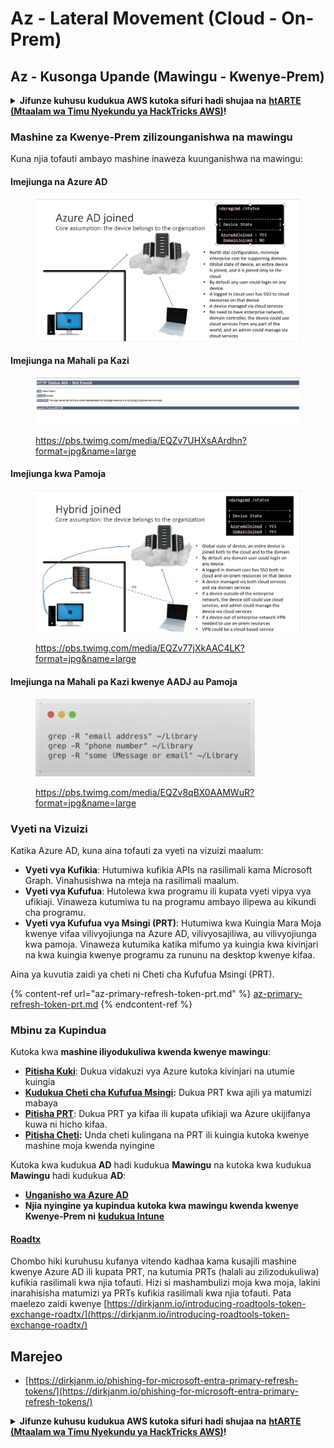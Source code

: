 # Az - Lateral Movement (Cloud - On-Prem)

## Az - Kusonga Upande (Mawingu - Kwenye-Prem)

<details>

<summary><strong>Jifunze kuhusu kudukua AWS kutoka sifuri hadi shujaa na</strong> <a href="https://training.hacktricks.xyz/courses/arte"><strong>htARTE (Mtaalam wa Timu Nyekundu ya HackTricks AWS)</strong></a><strong>!</strong></summary>

Njia nyingine za kusaidia HackTricks:

* Ikiwa unataka kuona **kampuni yako ikitangazwa kwenye HackTricks** au **kupakua HackTricks kwa PDF** Angalia [**MIPANGO YA KUJIUNGA**](https://github.com/sponsors/carlospolop)!
* Pata [**bidhaa rasmi za PEASS & HackTricks**](https://peass.creator-spring.com)
* Gundua [**Familia ya PEASS**](https://opensea.io/collection/the-peass-family), mkusanyiko wetu wa [**NFTs**](https://opensea.io/collection/the-peass-family) za kipekee
* **Jiunge na** 💬 [**Kikundi cha Discord**](https://discord.gg/hRep4RUj7f) au kikundi cha [**telegram**](https://t.me/peass) au **tufuate** kwenye **Twitter** 🐦 [**@hacktricks\_live**](https://twitter.com/hacktricks\_live)**.**
* **Shiriki mbinu zako za kudukua kwa kuwasilisha PRs kwa** [**HackTricks**](https://github.com/carlospolop/hacktricks) na [**HackTricks Cloud**](https://github.com/carlospolop/hacktricks-cloud) repos za github.

</details>

### Mashine za Kwenye-Prem zilizounganishwa na mawingu

Kuna njia tofauti ambayo mashine inaweza kuunganishwa na mawingu:

#### Imejiunga na Azure AD

<figure><img src="../../../.gitbook/assets/image (3) (1) (2) (1).png" alt=""><figcaption></figcaption></figure>

#### Imejiunga na Mahali pa Kazi

<figure><img src="../../../.gitbook/assets/image (1) (6).png" alt=""><figcaption><p><a href="https://pbs.twimg.com/media/EQZv7UHXsAArdhn?format=jpg&#x26;name=large">https://pbs.twimg.com/media/EQZv7UHXsAArdhn?format=jpg&#x26;name=large</a></p></figcaption></figure>

#### Imejiunga kwa Pamoja

<figure><img src="../../../.gitbook/assets/image (3) (2) (2).png" alt=""><figcaption><p><a href="https://pbs.twimg.com/media/EQZv77jXkAAC4LK?format=jpg&#x26;name=large">https://pbs.twimg.com/media/EQZv77jXkAAC4LK?format=jpg&#x26;name=large</a></p></figcaption></figure>

#### Imejiunga na Mahali pa Kazi kwenye AADJ au Pamoja

<figure><img src="../../../.gitbook/assets/image (4) (3).png" alt=""><figcaption><p><a href="https://pbs.twimg.com/media/EQZv8qBX0AAMWuR?format=jpg&#x26;name=large">https://pbs.twimg.com/media/EQZv8qBX0AAMWuR?format=jpg&#x26;name=large</a></p></figcaption></figure>

### Vyeti na Vizuizi <a href="#vyeti-na-vizuizi" id="vyeti-na-vizuizi"></a>

Katika Azure AD, kuna aina tofauti za vyeti na vizuizi maalum:

* **Vyeti vya Kufikia**: Hutumiwa kufikia APIs na rasilimali kama Microsoft Graph. Vinahusishwa na mteja na rasilimali maalum.
* **Vyeti vya Kufufua**: Hutolewa kwa programu ili kupata vyeti vipya vya ufikiaji. Vinaweza kutumiwa tu na programu ambayo ilipewa au kikundi cha programu.
* **Vyeti vya Kufufua vya Msingi (PRT)**: Hutumiwa kwa Kuingia Mara Moja kwenye vifaa vilivyojiunga na Azure AD, vilivyosajiliwa, au vilivyojiunga kwa pamoja. Vinaweza kutumika katika mifumo ya kuingia kwa kivinjari na kwa kuingia kwenye programu za rununu na desktop kwenye kifaa.

Aina ya kuvutia zaidi ya cheti ni Cheti cha Kufufua Msingi (PRT).

{% content-ref url="az-primary-refresh-token-prt.md" %}
[az-primary-refresh-token-prt.md](az-primary-refresh-token-prt.md)
{% endcontent-ref %}

### Mbinu za Kupindua

Kutoka kwa **mashine iliyodukuliwa kwenda kwenye mawingu**:

* [**Pitisha Kuki**](az-pass-the-cookie.md): Dukua vidakuzi vya Azure kutoka kivinjari na utumie kuingia
* [**Kudukua Cheti cha Kufufua Msingi**](az-phishing-primary-refresh-token-microsoft-entra.md)**:** Dukua PRT kwa ajili ya matumizi mabaya
* [**Pitisha PRT**](pass-the-prt.md): Dukua PRT ya kifaa ili kupata ufikiaji wa Azure ukijifanya kuwa ni hicho kifaa.
* [**Pitisha Cheti**](az-pass-the-certificate.md)**:** Unda cheti kulingana na PRT ili kuingia kutoka kwenye mashine moja kwenda nyingine

Kutoka kwa kudukua **AD** hadi kudukua **Mawingu** na kutoka kwa kudukua **Mawingu** hadi kudukua **AD**:

* [**Unganisho wa Azure AD**](azure-ad-connect-hybrid-identity/)
* **Njia nyingine ya kupindua kutoka kwa mawingu kwenda kwenye Kwenye-Prem ni** [**kudukua Intune**](../az-services/intune.md)

#### [Roadtx](https://github.com/dirkjanm/ROADtools)

Chombo hiki kuruhusu kufanya vitendo kadhaa kama kusajili mashine kwenye Azure AD ili kupata PRT, na kutumia PRTs (halali au zilizodukuliwa) kufikia rasilimali kwa njia tofauti. Hizi si mashambulizi moja kwa moja, lakini inarahisisha matumizi ya PRTs kufikia rasilimali kwa njia tofauti. Pata maelezo zaidi kwenye [https://dirkjanm.io/introducing-roadtools-token-exchange-roadtx/](https://dirkjanm.io/introducing-roadtools-token-exchange-roadtx/)

## Marejeo

* [https://dirkjanm.io/phishing-for-microsoft-entra-primary-refresh-tokens/](https://dirkjanm.io/phishing-for-microsoft-entra-primary-refresh-tokens/)

<details>

<summary><strong>Jifunze kuhusu kudukua AWS kutoka sifuri hadi shujaa na</strong> <a href="https://training.hacktricks.xyz/courses/arte"><strong>htARTE (Mtaalam wa Timu Nyekundu ya HackTricks AWS)</strong></a><strong>!</strong></summary>

Njia nyingine za kusaidia HackTricks:

* Ikiwa unataka kuona **kampuni yako ikitangazwa kwenye HackTricks** au **kupakua HackTricks kwa PDF** Angalia [**MIPANGO YA KUJIUNGA**](https://github.com/sponsors/carlospolop)!
* Pata [**bidhaa rasmi za PEASS & HackTricks**](https://peass.creator-spring.com)
* Gundua [**Familia ya PEASS**](https://opensea.io/collection/the-peass-family), mkusanyiko wetu wa [**NFTs**](https://opensea.io/collection/the-peass-family) za kipekee
* **Jiunge na** 💬 [**Kikundi cha Discord**](https://discord.gg/hRep4RUj7f) au kikundi cha [**telegram**](https://t.me/peass) au **tufuate** kwenye **Twitter** 🐦 [**@hacktricks\_live**](https://twitter.com/hacktricks\_live)**.**
* **Shiriki mbinu zako za kudukua kwa kuwasilisha PRs kwa** [**HackTricks**](https://github.com/carlospolop/hacktricks) na [**HackTricks Cloud**](https://github.com/carlospolop/hacktricks-cloud) repos za github.

</details>
